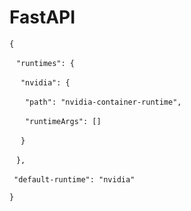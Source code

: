 # FastAPI


` { `

&ensp; ` "runtimes": { `

&ensp;&ensp; ` "nvidia": { `

&ensp;&ensp;&ensp; ` "path": "nvidia-container-runtime", `

&ensp;&ensp;&ensp; ` "runtimeArgs": [] `

&ensp;&ensp; ` } `

&ensp; ` }, `

&ensp;` "default-runtime": "nvidia" `

` } `


